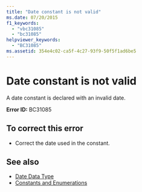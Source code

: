 ```yaml
---
title: "Date constant is not valid"
ms.date: 07/20/2015
f1_keywords: 
  - "vbc31085"
  - "bc31085"
helpviewer_keywords: 
  - "BC31085"
ms.assetid: 354e4c02-ca5f-4c27-93f9-50f5f1ad6be5
---
```

# Date constant is not valid
A date constant is declared with an invalid date.  
  
 **Error ID:** BC31085  
  
## To correct this error  
  
-   Correct the date used in the constant.  
  
## See also
- [Date Data Type](../../visual-basic/language-reference/data-types/date-data-type.md)
- [Constants and Enumerations](../../visual-basic/language-reference/constants-and-enumerations.md)
